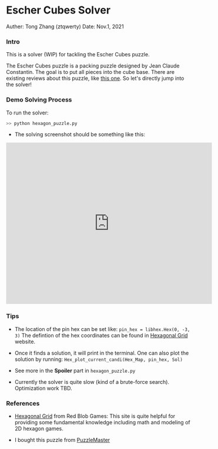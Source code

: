 # Escher Cubes Solver
Auther: Tong Zhang (ztqwerty)
Date: Nov.1, 2021

### Intro
This is a solver (WIP) for tackling the Escher Cubes puzzle. 

The Escher Cubes puzzle is a packing puzzle designed by Jean Claude Constantin. The goal is to put all pieces into the cube base. There are existing reviews about this puzzle, like [this one](http://mypuzzlecollection.blogspot.com/2013/10/escher-cubes.html). So let's directly jump into the solver!

### Demo Solving Process
To run the solver:
``` python
>> python hexagon_puzzle.py
```

- The solving screenshot should be something like this:
<iframe src="https://streamable.com/e/lcvhu4" width="560" height="440" frameborder="0" allowfullscreen></iframe>

### Tips
- The location of the pin hex can be set like:
`pin_hex = libhex.Hex(0, -3, 3)`
The defintion of the hex coordinates can be found in [Hexagonal Grid](https://www.redblobgames.com/grids/hexagons/) website. 

- Once it finds a solution, it will print in the terminal. One can also plot the solution by running:
`Hex_plot_current_candi(Hex_Map, pin_hex, Sol)`

- See more in the **Spoiler** part in `hexagon_puzzle.py`

- Currently the solver is quite slow (kind of a brute-force search). Optimization work TBD.
### References
- [Hexagonal Grid](https://www.redblobgames.com/grids/hexagons/) from Red Blob Games:
This site is quite helpful for providing some fundamental knowledge including math and modeling of 2D hexagon games. 

- I bought this puzzle from [PuzzleMaster](https://www.puzzlemaster.ca/browse/wood/european/5649-escher-cubes)
